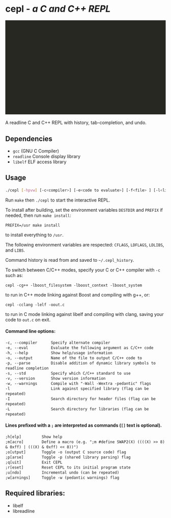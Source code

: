 # cepl - *a C and C++ REPL*

![cepl](https://raw.githubusercontent.com/alyptik/cepl/master/cepl.gif)

A readline C and C++ REPL with history, tab-completion, and undo.

## Dependencies

* `gcc` (GNU C Compiler)
* `readline` Console display library
* `libelf` ELF access library

## Usage
```bash
./cepl [-hpvw] [-c<compiler>] [-e<code to evaluate>] [-f<file> ] [-l<library>] [-I<include directory>] [-L<library directory>] [-s<standard>] [-o<out.c>]
```
Run `make` then `./cepl` to start the interactive REPL.

To install after building, set the environment variables `DESTDIR`
and `PREFIX` if needed, then run `make install`:

    PREFIX=/usr make install

to install everything to `/usr`.

The following environment variables are respected: `CFLAGS`, `LDFLAGS`,
`LDLIBS`, and `LIBS`.

Command history is read from and saved to `~/.cepl_history`.

To switch between C/C++ modes, specify your C or C++ compiler
with `-c` such as:

    cepl -cg++ -lboost_filesystem -lboost_context -lboost_system

to run in C++ mode linking against Boost and compiling with g++, or:

    cepl -cclang -lelf -oout.c

to run in C mode linking against libelf and compiling with clang, saving
your code to `out.c` on exit.

#### Command line options:

	-c, --compiler		Specify alternate compiler
	-e, --eval		    Evaluate the following argument as C/C++ code
	-h, --help		    Show help/usage information
	-o, --output		Name of the file to output C/C++ code to
	-p, --parse		    Disable addition of dynamic library symbols to readline completion
	-s, --std		    Specify which C/C++ standard to use
	-v, --version		Show version information
	-w, --warnings		Compile with "-Wall -Wextra -pedantic" flags
	-l			        Link against specified library (flag can be repeated)
	-I			        Search directory for header files (flag can be repeated)
	-L			        Search directory for libraries (flag can be repeated)

#### Lines prefixed with a `;` are interpreted as commands (`[]` text is optional).

	;h[elp]			Show help
	;m[acro]		Define a macro (e.g. ";m #define SWAP2(X) ((((X) >> 8) & 0xff) | (((X) & 0xff) << 8))")
	;o[utput]		Toggle -o (output C source code) flag
	;p[arse]		Toggle -p (shared library parsing) flag
	;q[uit]			Exit CEPL
	;r[eset]		Reset CEPL to its initial program state
	;u[ndo]			Incremental undo (can be repeated)
	;w[arnings]		Toggle -w (pedantic warnings) flag

## Required libraries:

* libelf
* libreadline
